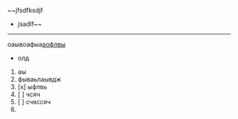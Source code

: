 ~~jfsdfksdjf
- jsadlf~~


---
оаывоафыа[аофлвы](авфыва)
- олд

1. аы
2. фываьлаывдж
3. [x] ыфлвь
4. [ ] чсяч
5. [ ] счяссяч
6. 